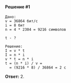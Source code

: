 #### Решение #1
```
Дано:
v = 36864 бит/с
i = 8 бит
n = 4 * 2304 = 9216 символов

t - ?

Решение:
I = v * t
I = n * i
v * t = n * i
t = (n * i) / v =
  = (9216 * 8) / 36864 = 2 с
```

**Ответ:** 2.

